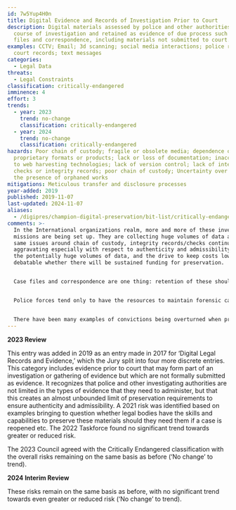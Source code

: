```yaml
---
id: 7w5Yup4H0n
title: Digital Evidence and Records of Investigation Prior to Court
description: Digital materials assessed by police and other authorities in the
  course of investigation and retained as evidence of due process such as case
  files and correspondence, including materials not submitted to court.
examples: CCTV; Email; 3d scanning; social media interactions; police records;
  court records; text messages
categories:
  - Legal Data
threats:
  - Legal Constraints
classification: critically-endangered
imminence: 4
effort: 3
trends:
  - year: 2023
    trend: no-change
    classification: critically-endangered
  - year: 2024
    trend: no-change
    classification: critically-endangered
hazards: Poor chain of custody; fragile or obsolete media; dependence on
  proprietary formats or products; lack or loss of documentation; inaccessible
  to web harvesting technologies; lack of version control; lack of integrity
  checks or integrity records; poor chain of custody; Uncertainty over IPR or
  the presence of orphaned works
mitigations: Meticulous transfer and disclosure processes
year-added: 2019
published: 2019-11-07
last-updated: 2024-11-07
aliases:
  - /digipres/champion-digital-preservation/bit-list/critically-endangered/bitlist-precourt-digital-evidence
comments: >-
  In the International organizations realm, more and more of these investigative
  missions are being set up. They are collecting huge volumes of data and the
  same issues around chain of custody, integrity records/checks continue to be
  aggravating especially with respect to authenticity and admissibility. Given
  the potentially huge volumes of data, and the drive to keep costs low, it is
  debatable whether there will be sustained funding for preservation.


  Case files and correspondence are one thing: retention of these should be clear but may differ widely between jurisdictions and levels of government. If retention is not long-term or permanent, the risk of loss may not be so critical. Retention of 'unused' or 'potential' evidence is likely a different matter altogether. Is it even a record? Certainly, it is not a record of the court. Should it be returned to the suspect or accused? Are their rights being considered here - not just in terms of preservation, but also simply disposition? There may be legal and ethical issues around this that need to be fleshed out in conjunction with assessing its preservation risk.


  Police forces tend only to have the resources to maintain forensic capability with relatively recent technology - for older technology, institutions and specialist companies are the only sources of expertise. This has an impact on cold cases.


  There have been many examples of convictions being overturned when previously unused evidence was brought to light. Therefore the retention and preservation of unused evidence can have immense value.
---
```

**2023 Review**

This entry was added in 2019 as an entry made in 2017 for ‘Digital Legal Records and Evidence,’ which the Jury split into four more discrete entries. This category includes evidence prior to court that may form part of an investigation or gathering of evidence but which are not formally submitted as evidence. It recognizes that police and other investigating authorities are not limited in the types of evidence that they need to administer, but that this creates an almost unbounded limit of preservation requirements to ensure authenticity and admissibility. A 2021 risk was identified based on examples bringing to question whether legal bodies have the skills and capabilities to preserve these materials should they need them if a case is reopened etc. The 2022 Taskforce found no significant trend towards greater or reduced risk.

The 2023 Council agreed with the Critically Endangered classification with the overall risks remaining on the same basis as before (‘No change’ to trend).

**2024 Interim Review**

These risks remain on the same basis as before, with no significant trend towards even greater or reduced risk (‘No change’ to trend).
